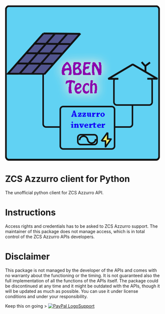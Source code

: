 ![ZCS Azzurro API image](https://github.com/AlePerla/zcs_azzurro_api/blob/main/icon.png?raw=true "ZCS Azzurro API logo")
# ZCS Azzurro client for Python
The unofficial python client for ZCS Azzurro API.

# Instructions
Access rights and credentials has to be asked to ZCS Azzurro support. 
The maintainer of this package does not manage access, 
which is in total control of the ZCS Azzurro APIs developers.

# Disclaimer
This package is not managed by the developer of the APIs and comes with no warranty about the functioning or the timing.
It is not guaranteed also the full implementation of all the functions of the APIs itself.
The package could be discontinued at any time and it might be outdated with the APIs, 
though it will be updated as much as possible.
You can use it under license conditions and under your responsibility.

Keep this on going >
<a href="https://paypal.me/aleperla13" target="_blank"><img src="https://www.paypalobjects.com/webstatic/mktg/logo/pp_cc_mark_37x23.jpg" border="0" alt="PayPal Logo" style="height: auto !important;width: auto !important;">Support</a>